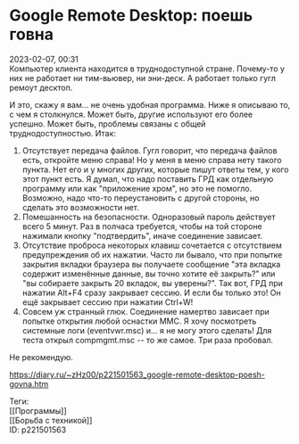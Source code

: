 Google Remote Desktop: поешь говна
===================================

   
 2023-02-07, 00:31   
   Компьютер клиента находится в труднодоступной стране. Почему-то у них не работает ни тим-вьювер, ни эни-деск. А работает только гугл ремоут десктоп.   
   
 И это, скажу я вам... не очень удобная программа. Ниже я описываю то, с чем я столкнулся. Может быть, другие используют его более успешно. Может быть, проблемы связаны с общей труднодоступностью. Итак:   
   
 1. Отсутствует передача файлов. Гугл говорит, что передача файлов есть, откройте меню справа! Но у меня в меню справа нету такого пункта. Нет его и у многих других, которые пишут ответы тем, у кого этот пункт есть. Я думал, что надо поставить ГРД как отдельную программу или как "приложение хром", но это не помогло. Возможно, надо что-то переустановить с другой стороны, но сделать это возможности нет.   
 2. Помешанность на безопасности. Одноразовый пароль действует всего 5 минут. Раз в полчаса требуется, чтобы на той стороне нажимали кнопку "подтвердить", иначе соединение зависает.   
 3. Отсутствие проброса некоторых клавиш сочетается с отсутствием предупреждения об их нажатии. Часто ли бывало, что при попытке закрытия вкладки браузера вы получаете сообщение "эта вкладка содержит изменённые данные, вы точно хотите её закрыть?" или "вы собираете закрыть 20 вкладок, вы уверены?". Так вот, ГРД при нажатии Alt+F4 сразу закрывает сессию. И если бы только это! Он ещё закрывает сессию при нажатии Ctrl+W!   
 4. Совсем уж странный глюк. Соединение намертво зависает при попытке открытия любой оснастки MMC. Я хочу посмотреть системные логи (eventvwr.msc) и... я не могу этого сделать! Для теста открыл compmgmt.msc -- то же самое. Три раза пробовал.   
   
 Не рекомендую.   
     
 <https://diary.ru/~zHz00/p221501563_google-remote-desktop-poesh-govna.htm>   
   
 Теги:   
 [[Программы]]   
 [[Борьба с техникой]]   
 ID: p221501563